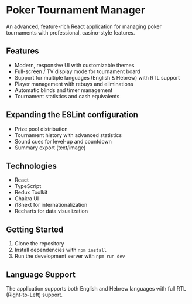 # Poker Tournament Manager

An advanced, feature-rich React application for managing poker tournaments with professional, casino-style features.

## Features

- Modern, responsive UI with customizable themes
- Full-screen / TV display mode for tournament board
- Support for multiple languages (English & Hebrew) with RTL support
- Player management with rebuys and eliminations
- Automatic blinds and timer management
- Tournament statistics and cash equivalents

## Expanding the ESLint configuration

- Prize pool distribution
- Tournament history with advanced statistics
- Sound cues for level-up and countdown
- Summary export (text/image)

## Technologies

- React
- TypeScript
- Redux Toolkit
- Chakra UI
- i18next for internationalization
- Recharts for data visualization

## Getting Started

1. Clone the repository
2. Install dependencies with `npm install`
3. Run the development server with `npm run dev`

## Language Support

The application supports both English and Hebrew languages with full RTL (Right-to-Left) support.


